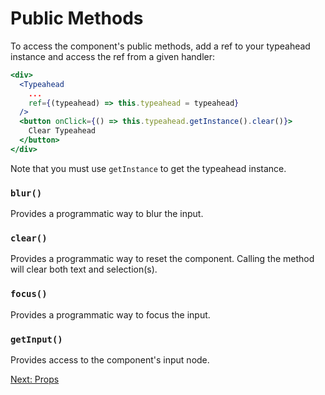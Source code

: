 # Public Methods
To access the component's public methods, add a ref to your typeahead instance and access the ref from a given handler:
```jsx
<div>
  <Typeahead
    ...
    ref={(typeahead) => this.typeahead = typeahead}
  />
  <button onClick={() => this.typeahead.getInstance().clear()}>
    Clear Typeahead
  </button>
</div>
```

Note that you must use `getInstance` to get the typeahead instance.

### `blur()`
Provides a programmatic way to blur the input.

### `clear()`
Provides a programmatic way to reset the component. Calling the method will clear both text and selection(s).

### `focus()`
Provides a programmatic way to focus the input.

### `getInput()`
Provides access to the component's input node.

[Next: Props](Props.md)
